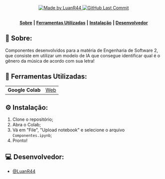 <div align="center">
   <a href="https://github.com/LuanR44">
      <img alt="Made by LuanR44" src="https://img.shields.io/badge/made%20by-LuanR44-yellow">
   </a>
   <a href="https://github.com/LuanR44/Component-ES2/commits/main">
      <img alt="GitHub Last Commit" src="https://img.shields.io/github/last-commit/LuanR44/Component-ES2">
   </a>
</div>
</br>
<div align="center">

[**Sobre**](#-sobre) **|**
[**Ferramentas Utilizadas**](#-ferramentas-utilizadas) **|**
[**Instalação**](#%EF%B8%8F-instala%C3%A7%C3%A3o) **|**
[**Desenvolvedor**](#-desenvolvedor)

</div>

## 📝 Sobre:
Componentes desenvolvidos para a matéria de Engenharia de Software 2, que consiste em utilizar um modelo de IA que consegue identificar qual é o gênero da música de acordo com sua letra!

## 💾 Ferramentas Utilizadas:
<table>
  <tbody>
    <tr>
      <td style="font-weight: bold">Google Colab</td>
      <td>
        <a href="https://colab.google/" target="_blank">Web</a>
      </td>
    </tr>
  </tbody>
</table>

## ⚙️ Instalação:

1. Clone o repositório;
2. Abra o Colab;
3. Vá em "File", "Upload notebook" e selecione o arquivo `Componentes.ipynb`;
4. Pronto!


## 💻 Desenvolvedor:

- [@LuanR44](https://github.com/LuanR44)
